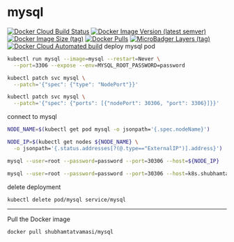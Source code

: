 # mysql

[![Docker Cloud Build Status](https://img.shields.io/docker/cloud/build/shubhamtatvamasi/mysql)](https://hub.docker.com/r/shubhamtatvamasi/mysql)
[![Docker Image Version (latest semver)](https://img.shields.io/docker/v/shubhamtatvamasi/mysql?sort=semver)](https://hub.docker.com/r/shubhamtatvamasi/mysql)
[![Docker Image Size (tag)](https://img.shields.io/docker/image-size/shubhamtatvamasi/mysql/latest)](https://hub.docker.com/r/shubhamtatvamasi/mysql)
[![Docker Pulls](https://img.shields.io/docker/pulls/shubhamtatvamasi/mysql)](https://hub.docker.com/r/shubhamtatvamasi/mysql)
[![MicroBadger Layers (tag)](https://img.shields.io/microbadger/layers/shubhamtatvamasi/mysql/latest)](https://hub.docker.com/r/shubhamtatvamasi/mysql)
[![Docker Cloud Automated build](https://img.shields.io/docker/cloud/automated/shubhamtatvamasi/mysql)](https://hub.docker.com/r/shubhamtatvamasi/mysql)
deploy mysql pod
```bash
kubectl run mysql --image=mysql --restart=Never \
  --port=3306 --expose --env=MYSQL_ROOT_PASSWORD=password

kubectl patch svc mysql \
  --patch='{"spec": {"type": "NodePort"}}'

kubectl patch svc mysql \
  --patch='{"spec": {"ports": [{"nodePort": 30306, "port": 3306}]}}'
```

connect to mysql
```bash
NODE_NAME=$(kubectl get pod mysql -o jsonpath='{.spec.nodeName}')

NODE_IP=$(kubectl get nodes ${NODE_NAME} \
  -o jsonpath='{.status.addresses[?(@.type=="ExternalIP")].address}')

mysql --user=root --password=password --port=30306 --host=${NODE_IP}

mysql --user=root --password=password --port=30306 --host=k8s.shubhamtatvamasi.com
```

delete deployment
```bash
kubectl delete pod/mysql service/mysql
```

---

Pull the Docker image
```bash
docker pull shubhamtatvamasi/mysql
```
